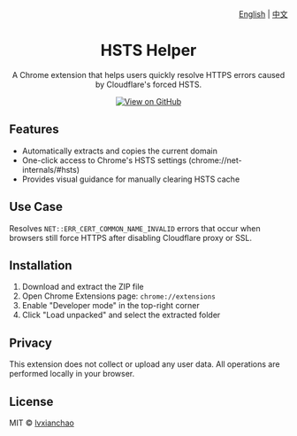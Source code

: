 <div align="right" style="margin-bottom: 1em;">
  <a href="README.md">English</a> | 
  <a href="README.zh-CN.md">中文</a>
</div>

<div align="center">
  <h1>HSTS Helper</h1>
  <p>A Chrome extension that helps users quickly resolve HTTPS errors caused by Cloudflare's forced HSTS.</p>
  
  <div>
    <a href="https://github.com/lvxianchao/hsts-helper">
      <img src="https://img.shields.io/badge/View%20on-GitHub-blue?style=for-the-badge&logo=github" alt="View on GitHub">
    </a>
  </div>
</div>

## Features

- Automatically extracts and copies the current domain
- One-click access to Chrome's HSTS settings (chrome://net-internals/#hsts)
- Provides visual guidance for manually clearing HSTS cache

## Use Case

Resolves `NET::ERR_CERT_COMMON_NAME_INVALID` errors that occur when browsers still force HTTPS after disabling Cloudflare proxy or SSL.

## Installation

1. Download and extract the ZIP file
2. Open Chrome Extensions page: `chrome://extensions`
3. Enable "Developer mode" in the top-right corner
4. Click "Load unpacked" and select the extracted folder

## Privacy

This extension does not collect or upload any user data. All operations are performed locally in your browser.

## License

MIT © [lvxianchao](https://github.com/lvxianchao)
